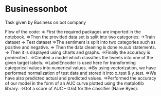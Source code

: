 # Businessonbot
Task given by Business on bot company

Flow of the code:
=> First the required packages are imported in the notebook.
=>Then the provided data set is split into two categories:
              ->Train dataset
              -> Test dataset
 =>The sentiment is split into two categories such as positive and negative.
 => Then the data cleaning is done re.sub statements.
 => Then it is displayed using charts and graphs.
 =>Finally the accuracy is predecited .
=>Created a model which classifies the tweets into one of the given target labels.
=>LabelEncoder is used here for transforming categorical values into numerical values.
=>By using vectorization, we have performed normalization of test data and stored it into x_test & y_test.
=>We have also predicted actual and predicted values.
=>Performed the accuracy of our model in the form of an AUC curve plotted using the matplotlib library.
=>Got a score of AUC – 0.64 for the classifier (Naive Byes).
